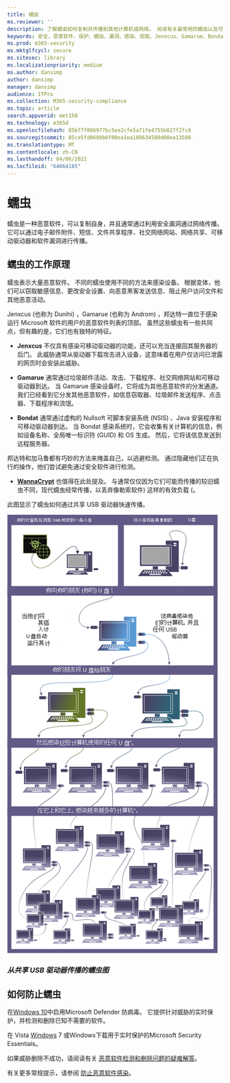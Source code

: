 ```yaml
---
title: 蠕虫
ms.reviewer: ''
description: 了解蠕虫如何复制并传播到其他计算机或网络。 阅读有关最常用的蠕虫以及可以采取的步骤来阻止它们。
keywords: 安全、恶意软件、保护、蠕虫、漏洞、感染、窃取、Jenxcus、Gamarue、Bondat、WannaCrypt、WDSI、MMPC、Microsoft 恶意软件防护中心、蠕虫、恶意软件类型、威胁传播、批量邮件、IP 扫描
ms.prod: m365-security
ms.mktglfcycl: secure
ms.sitesec: library
ms.localizationpriority: medium
ms.author: dansimp
author: dansimp
manager: dansimp
audience: ITPro
ms.collection: M365-security-compliance
ms.topic: article
search.appverid: met150
ms.technology: m365d
ms.openlocfilehash: 85bf7f006977bc5ee2cfe5a71fe4755b027f2fc8
ms.sourcegitcommit: 85ce5fd0698b6f00ea1ea189634588d00ea13508
ms.translationtype: MT
ms.contentlocale: zh-CN
ms.lasthandoff: 04/06/2022
ms.locfileid: "64664185"
---
```

# <a name="worms"></a>蠕虫

蠕虫是一种恶意软件，可以复制自身，并且通常通过利用安全漏洞通过网络传播。 它可以通过电子邮件附件、短信、文件共享程序、社交网络网站、网络共享、可移动驱动器和软件漏洞进行传播。

## <a name="how-worms-work"></a>蠕虫的工作原理

蠕虫表示大量恶意软件。 不同的蠕虫使用不同的方法来感染设备。 根据变体，他们可以窃取敏感信息、更改安全设置、向恶意黑客发送信息、阻止用户访问文件和其他恶意活动。

Jenxcus (也称为 Dunihi) ，Gamarue (也称为 Androm) ，邦达特一直位于感染运行 Microsoft 软件的用户的恶意软件列表的顶部。 虽然这些蠕虫有一些共同点，但有趣的是，它们也有独特的特征。

* **Jenxcus** 不仅具有感染可移动驱动器的功能，还可以充当连接回其服务器的后门。 此威胁通常从驱动器下载攻击进入设备，这意味着在用户仅访问已泄露的网页时会安装此威胁。

* **Gamarue** 通常通过垃圾邮件活动、攻击、下载程序、社交网络网站和可移动驱动器到达。 当 Gamarue 感染设备时，它将成为其他恶意软件的分发通道。 我们已经看到它分发其他恶意软件，如信息窃取器、垃圾邮件发送程序、点击器、下载程序和流氓。

* **Bondat** 通常通过虚构的 Nullsoft 可脚本安装系统 (NSIS) 、Java 安装程序和可移动驱动器到达。 当 Bondat 感染系统时，它会收集有关计算机的信息，例如设备名称、全局唯一标识符 (GUID) 和 OS 生成。 然后，它将该信息发送到远程服务器。

邦达特和加马鲁都有巧妙的方法来掩盖自己，以逃避检测。 通过隐藏他们正在执行的操作，他们尝试避免通过安全软件进行检测。

* [**WannaCrypt**](https://www.microsoft.com/wdsi/threats/malware-encyclopedia-description?Name=Ransom:Win32/WannaCrypt) 也值得在此处提及。 与通常仅仅因为它们可能而传播的较旧蠕虫不同，现代蠕虫经常传播，以丢弃像勒索软件) 这样的有效负载 (。

此图显示了蠕虫如何通过共享 USB 驱动器快速传播。

![蠕虫示例。](../../media/security-intelligence-images/worm-usb-flight.png) 

### <a name="figure-worm-spreading-from-a-shared-usb-drive"></a>*从共享 USB 驱动器传播的蠕虫图*

## <a name="how-to-protect-against-worms"></a>如何防止蠕虫

在[Windows 10](/microsoft-365/security/defender-endpoint/microsoft-defender-antivirus-in-windows-10)中启用Microsoft Defender 防病毒。 它提供针对威胁的实时保护，并检测和删除已知不需要的软件。

在 Vista [Windows](https://www.microsoft.com/download/details.aspx?id=5201) 7 或Windows下载用于实时保护的Microsoft Security Essentials。

如果威胁删除不成功，请阅读有关 [恶意软件检测和删除问题的疑难解答](https://www.microsoft.com/wdsi/help/troubleshooting-infection)。

有关更多常规提示，请参阅 [防止恶意软件感染](/microsoft-365/security/defender-endpoint/prevent-malware-infection)。